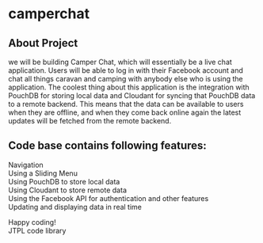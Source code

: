 # camperchat 

## About Project 

we will be building Camper Chat, which will essentially be a live chat
application. Users will be able to log in with their Facebook account and chat all things
caravan and camping with anybody else who is using the application. The coolest thing
about this application is the integration with PouchDB for storing local data and Cloudant
for syncing that PouchDB data to a remote backend. This means that the data can be
available to users when they are offline, and when they come back online again the latest
updates will be fetched from the remote backend.

## Code base contains following features: 
Navigation
</br>Using a Sliding Menu
</br>Using PouchDB to store local data
</br>Using Cloudant to store remote data
</br>Using the Facebook API for authentication and other features
</br>Updating and displaying data in real time

Happy coding! 
</br>JTPL code library


